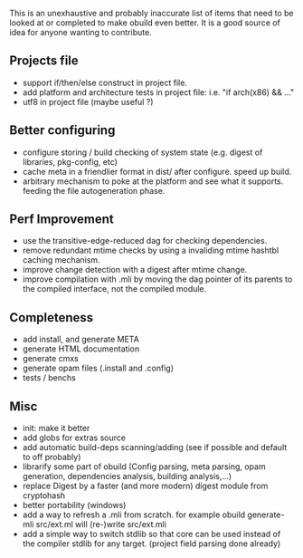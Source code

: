 This is an unexhaustive and probably inaccurate list of items that need to be
looked at or completed to make obuild even better. It is a good source of idea
for anyone wanting to contribute.

Projects file
-------------

* support if/then/else construct in project file.
* add platform and architecture tests in project file: i.e. "if arch(x86) && ..."
* utf8 in project file (maybe useful ?)

Better configuring
------------------

* configure storing / build checking of system state (e.g. digest of libraries, pkg-config, etc)
* cache meta in a friendlier format in dist/ after configure. speed up build.
* arbitrary mechanism to poke at the platform and see what it supports. feeding the file autogeneration phase.

Perf Improvement
----------------

* use the transitive-edge-reduced dag for checking dependencies.
* remove redundant mtime checks by using a invaliding mtime hashtbl caching mechanism.
* improve change detection with a digest after mtime change.
* improve compilation with .mli by moving the dag pointer of its parents to the compiled interface, not the compiled module.

Completeness
-----------

* add install, and generate META
* generate HTML documentation
* generate cmxs
* generate opam files (.install and .config)
* tests / benchs

Misc
----

* init: make it better
* add globs for extras source
* add automatic build-deps scanning/adding (see if possible and default to off probably)
* librarify some part of obuild (Config parsing, meta parsing, opam generation, dependencies analysis, building analysis,...)
* replace Digest by a faster (and more modern) digest module from cryptohash
* better portability (windows)
* add a way to refresh a .mli from scratch. for example obuild generate-mli src/ext.ml will (re-)write src/ext.mli
* add a simple way to switch stdlib so that core can be used instead of the compiler stdlib for any target. (project field parsing done already)
